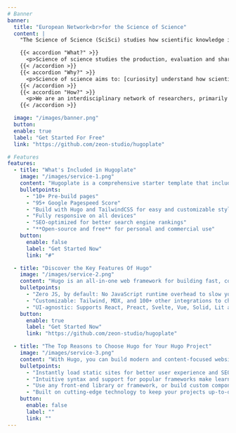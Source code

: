 ```yaml
---
# Banner
banner:
  title: "European Network<br>for the Science of Science"
  content: | 
    "The Science of Science (SciSci) studies how scientific knowledge is created, shared, and advanced using evidence-driven insights."

    {{< accordion "What?" >}}
      <p>Science of science studies the production, evaluation and sharing of knowledge in a scientific context. Its scope ranges from micro (researcher) through meseo (institution) to macro (system) levels. Studying science in this way can also look outwards to its relations with society and policy. Science itself is complex and multifaceted, so it is studied by numerous fields and from several points of view.</p>
    {{< /accordion >}}
    {{< accordion "Why?" >}}
      <p>Science of science aims to: [curiosity] understand how scientific knowledge is produced. [policy oriented] inform paths to improve the production of scientific knowledge. [society oriented] attend the needs for scientific knowledge from society (science itself, industry, government and the general public).</p>
    {{< /accordion >}}
    {{< accordion "How?" >}}
      <p>We are an interdisciplinary network of researchers, primarily active in Europe. We are an open community---a way to connect with diverse interested parties---rather than xxxdisciplinexxx.</p>
    {{< /accordion >}}

  image: "/images/banner.png"
  button:
  enable: true
  label: "Get Started For Free"
  link: "https://github.com/zeon-studio/hugoplate"

# Features
features:
  - title: "What's Included in Hugoplate"
    image: "/images/service-1.png"
    content: "Hugoplate is a comprehensive starter template that includes everything you need to get started with your Hugo project. What's Included in Hugoplate"
    bulletpoints:
      - "10+ Pre-build pages"
      - "95+ Google Pagespeed Score"
      - "Build with Hugo and TailwindCSS for easy and customizable styling"
      - "Fully responsive on all devices"
      - "SEO-optimized for better search engine rankings"
      - "**Open-source and free** for personal and commercial use"
    button:
      enable: false
      label: "Get Started Now"
      link: "#"

  - title: "Discover the Key Features Of Hugo"
    image: "/images/service-2.png"
    content: "Hugo is an all-in-one web framework for building fast, content-focused websites. It offers a range of exciting features for developers and website creators. Some of the key features are:"
    bulletpoints:
      - "Zero JS, by default: No JavaScript runtime overhead to slow you down."
      - "Customizable: Tailwind, MDX, and 100+ other integrations to choose from."
      - "UI-agnostic: Supports React, Preact, Svelte, Vue, Solid, Lit and more."
    button:
      enable: true
      label: "Get Started Now"
      link: "https://github.com/zeon-studio/hugoplate"

  - title: "The Top Reasons to Choose Hugo for Your Hugo Project"
    image: "/images/service-3.png"
    content: "With Hugo, you can build modern and content-focused websites without sacrificing performance or ease of use."
    bulletpoints:
      - "Instantly load static sites for better user experience and SEO."
      - "Intuitive syntax and support for popular frameworks make learning and using Hugo a breeze."
      - "Use any front-end library or framework, or build custom components, for any project size."
      - "Built on cutting-edge technology to keep your projects up-to-date with the latest web standards."
    button:
      enable: false
      label: ""
      link: ""
---
```

